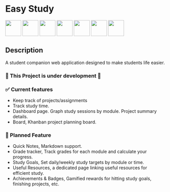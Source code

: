# Easy Study

<img height="50" src="https://raw.githubusercontent.com/marwin1991/profile-technology-icons/refs/heads/main/icons/node_js.png"/> <img height="50" src="https://raw.githubusercontent.com/marwin1991/profile-technology-icons/refs/heads/main/icons/nest_js.png"/> <img src="https://raw.githubusercontent.com/marwin1991/profile-technology-icons/refs/heads/main/icons/typescript.png" height="50"/> <img src="https://raw.githubusercontent.com/marwin1991/profile-technology-icons/refs/heads/main/icons/react.png" height="50"/> <img height="50" src="https://raw.githubusercontent.com/marwin1991/profile-technology-icons/refs/heads/main/icons/vite.png" /> <img height="50" src="https://raw.githubusercontent.com/marwin1991/profile-technology-icons/refs/heads/main/icons/tailwind_css.png" /> <img height="50" src="https://raw.githubusercontent.com/marwin1991/profile-technology-icons/refs/heads/main/icons/shadcn_ui.png" /> 

## Description
A student companion web application designed to make students life easier.

### 🚨 This Project is under development 🚨

### ✅ Current features
* Keep track of projects/assignments 
* Track study time.
* Dashboard page. Graph study sessions by module. Project summary details.
* Board, Khanban project planning board.

### 🚧 Planned Feature
* Quick Notes, Markdown support.
* Grade tracker, Track grades for each module and calculate your progress.
* Study Goals, Set daily/weekly study targets by module or time.
* Useful Resources, a dedicated page linking useful resources for efficient study.
* Achievements & Badges, Gamified rewards for hitting study goals, finishing projects, etc.
